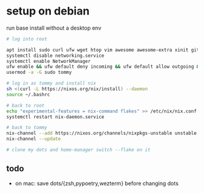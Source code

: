 # setup on debian

run base install without a desktop env

```bash
# log into root

apt install sudo curl ufw wget htop vim awesome awesome-extra xinit git alacritty picom wireplumber pipewire-pulse pipewire-alsa network-manager
systemctl disable networking.service
systemctl enable NetworkManager
ufw enable && ufw default deny incoming && ufw default allow outgoing && ufw allow ssh
usermod -a -G sudo tommy

# log in as tommy and install nix
sh <(curl -L https://nixos.org/nix/install) --daemon
source ~/.bashrc

# back to root
echo "experimental-features = nix-command flakes" >> /etc/nix/nix.conf
systemctl restart nix-daemon.service

# back to tommy
nix-channel --add https://nixos.org/channels/nixpkgs-unstable unstable
nix-channel --update

# clone my dots and home-manager switch --flake on it
```

## todo

- on mac: save dots/{zsh,pypoetry,wezterm} before changing dots
